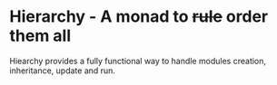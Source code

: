 Hierarchy - A monad to ~~rule~~ order them all
=========

Hiearchy provides a fully functional way to handle modules creation, inheritance, update and run.



